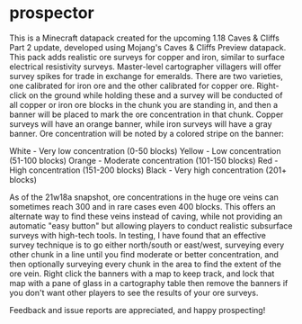 # prospector

This is a Minecraft datapack created for the upcoming 1.18 Caves & Cliffs Part 2 update, developed using Mojang's Caves & Cliffs Preview datapack. This pack adds realistic ore surveys for copper and iron, similar to surface electrical resistivity surveys. Master-level cartographer villagers will offer survey spikes for trade in exchange for emeralds. There are two varieties, one calibrated for iron ore and the other calibrated for copper ore. Right-click on the ground while holding these and a survey will be conducted of all copper or iron ore blocks in the chunk you are standing in, and then a banner will be placed to mark the ore concentration in that chunk. Copper surveys will have an orange banner, while iron surveys will have a gray banner. Ore concentration will be noted by a colored stripe on the banner:

White - Very low concentration (0-50 blocks)
Yellow - Low concentration (51-100 blocks)
Orange - Moderate concentration (101-150 blocks)
Red - High concentration (151-200 blocks)
Black - Very high concentration (201+ blocks)

As of the 21w18a snapshot, ore concentrations in the huge ore veins can sometimes reach 300 and in rare cases even 400 blocks. This offers an alternate way to find these veins instead of caving, while not providing an automatic "easy button" but allowing players to conduct realistic subsurface surveys with high-tech tools. In testing, I have found that an effective survey technique is to go either north/south or east/west, surveying every other chunk in a line until you find moderate or better concentration, and then optionally surveying every chunk in the area to find the extent of the ore vein. Right click the banners with a map to keep track, and lock that map with a pane of glass in a cartography table then remove the banners if you don't want other players to see the results of your ore surveys.

Feedback and issue reports are appreciated, and happy prospecting!
